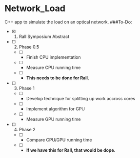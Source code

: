 # Network_Load
C++ app to simulate the load on an optical network.
###To-Do:
- [x] 1. Rall Symposium Abstract 
- [ ] 2. Phase 0.5
	- [ ] * Finish CPU implementation
	- [ ] * Measure CPU running time
	- [ ] * **This needs to be done for Rall.**
- [ ] 3. Phase 1
	- [ ] * Develop technique for splitting up work accross cores
	- [ ] * Implement algorithm for GPU
	- [ ] * Measure GPU running time
- [ ] 4. Phase 2
	- [ ] * Compare CPU/GPU running time
	- [ ] * **If we have this for Rall, that would be dope.**
